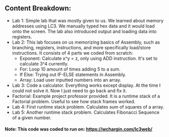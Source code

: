 ## Content Breakdown:
- Lab 1: Simple lab that was mostly given to us. We learned about memory addresses using LC3. We manually typed hex data and it would load onto the screen. The lab also introduced output and loading data into registers. 
- Lab 2: This lab focuses on us memorizing basics of Assembly, such as branching, registers, instructions, and more specifically load/store instructions. It consists of 4 parts we coded from scratch:
    - Exponent: Calculate x^y = z, only using ADD instruction. It's set to calculate 3^4 currently.
    - For: Loop 10 amount of times adding 5 to a sum.
    - If Else: Trying out IF-ELSE statements in Assembly.
    - Array: Load user inputted numbers into an array.
- Lab 3: Code a calculator. Everything works except display. At the time I could not solve it. Now I just need to go back and fix it.
- Factorial: Example project professor provided. It is a runtime stack of a Factorial problem. Useful to see how stack frames worked.
- Lab 4: First runtime stack problem. Calculates sum of squares of a array.
- Lab 5: Another runtime stack problem. Calculates Fibonacci Sequence of a given number.

#### Note: This code was coded to run on: https://wchargin.com/lc3web/
